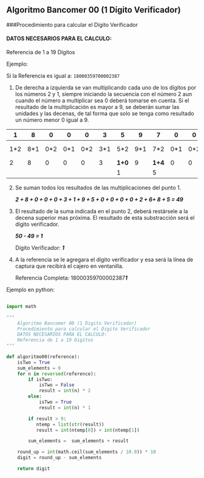 ## Algoritmo Bancomer 00 (1 Dígito Verificador)


###Procedimiento para calcular el Dígito Verificador

#### DATOS NECESARIOS PARA EL CALCULO:

Referencia de 1 a 19 Dígitos

Ejemplo:

Si la Referencia es igual a: ```18000359700002387 ```

1. De derecha a izquierda se van multiplicando cada uno de los dígitos por los números 2 y 1, siempre iniciando la
secuencia con el número 2 aun cuando el número a multiplicar sea 0 deberá tomarse en cuenta. Si el resultado de la
multiplicación es mayor a 9, se deberán sumar las unidades y las decenas, de tal forma que solo se tenga como resultado un
número menor 0 igual a 9.


 |1    |8   |0   |0   |0   |3   |5   |9   |7   |0   |0   |0   |0   |2   |3   |8   |7   |
 |-----|----|----|----|----|----|----|----|----|----|----|----|----|----|----|----|----|
 | 1*2 | 8*1| 0*2|0*1 |0*2 |3*1 |5*2 |9*1 |7*2 |0*1 |0*2 |0*1 |0* 2|2*1 |3*2 |8*1 |7*2 |
 |  2  |  8 |  0 | 0  | 0  |  3 |**1+0**|  9 |**1+4**|0   | 0  | 0  | 0  | 2  | 6  |8   |**1+4** |
 |     |    |    |    |    |    |    1  |    |   5   |    |    |    |    |    |    |    |    5   | 

 
2. Se suman todos los resultados de las multiplicaciones del punto 1.

	***2 + 8 + 0 + 0 + 0 + 3 + 1 + 9 + 5 + 0 + 0 + 0 + 0 + 2 + 6+ 8 + 5 = 49***

	
3. El resultado de la suma indicada en el punto 2, deberá restársele a la decena superior mas próxima. El resultado de esta substracción será el dígito verificador.
	
	***50 - 49 = 1***
	
	Dígito Verificador: ***1***



4. A la referencia se le agregara el dígito verificador y esa será la línea de captura que recibirá el cajero en ventanilla.


	Referencia Completa: 18000359700002387***1***


Ejemplo en python:

```python
	
import math

"""
    Algoritmo Bancomer 00 (1 Digito Verificador)
    Procedimiento para calcular el Digito Verificador
    DATOS NECESARIOS PARA EL CALCULO:
    Referencia de 1 a 19 Digitos
"""

def algoritmo00(reference):
    isTwo = True
    sum_elements = 0
    for n in reversed(reference):
        if isTwo:
            isTwo = False
            result = int(n) * 2
        else:
            isTwo = True
            result = int(n) * 1

        if result > 9:
           ntemp = list(str(result))
           result = int(ntemp[0]) + int(ntemp[1])

        sum_elements =  sum_elements + result

    round_up = int(math.ceil(sum_elements / 10.0)) * 10
    digit = round_up - sum_elements

    return digit

```
